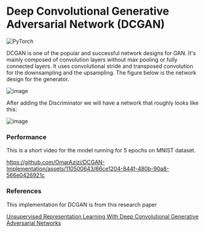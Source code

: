 # Deep Convolutional Generative Adversarial Network (DCGAN)
![PyTorch](https://img.shields.io/badge/PyTorch-%23EE4C2C.svg?style=for-the-badge&logo=PyTorch&logoColor=white)

DCGAN is one of the popular and successful network designs for GAN. It's mainly composed of convolution layers without max pooling or fully connected layers. It uses convolutional stride and transposed convolution for the downsampling and the upsampling. The figure below is the network design for the generator.

![image](https://github.com/OmarAzizi/DCGAN-Implementation/assets/110500643/a0db5ab4-0180-4e62-b8a2-564456d5efe6)

After adding the Discriminator we will have a network that roughly looks like this:

![image](https://github.com/OmarAzizi/DCGAN-Implementation/assets/110500643/a21d5525-38c2-4cc5-80db-b41b5053cba4)

### Performance
This is a short video for the model running for 5 epochs on MNIST dataset.

https://github.com/OmarAzizi/DCGAN-Implementation/assets/110500643/66ce1204-844f-480b-90a8-566e0426921c

### References
This implementation for DCGAN is from this research paper

[Unsupervised Representation Learning With Deep Convolutional Generative Adversarial Networks](https://arxiv.org/pdf/1511.06434.pdf)
